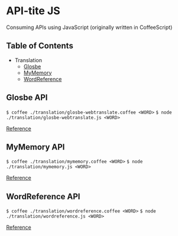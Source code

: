 # API-tite JS
Consuming APIs using JavaScript (originally written in CoffeeScript) 


## Table of Contents

* Translation
    * [Glosbe](#glosbe_api)
    * [MyMemory](#mymemory_api)
    * [WordReference](#wordreference_api)


## Glosbe API

`$ coffee ./translation/glosbe-webtranslate.coffee <WORD>`
`$ node ./translation/glosbe-webtranslate.js <WORD>`

[Reference](https://glosbe.com/a-api)


## MyMemory API

`$ coffee ./translation/mymemory.coffee <WORD>`
`$ node ./translation/mymemory.js <WORD>`

[Reference](http://mymemory.translated.net/doc/spec.php)


## WordReference API

`$ coffee ./translation/wordreference.coffee <WORD>`
`$ node ./translation/wordreference.js <WORD>`

[Reference](http://www.wordreference.com/docs/api.aspx)